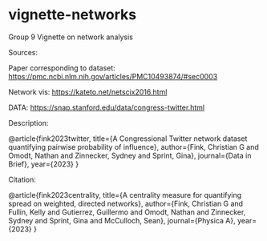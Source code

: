 # vignette-networks
Group 9 Vignette on network analysis

Sources:

Paper corresponding to dataset: https://pmc.ncbi.nlm.nih.gov/articles/PMC10493874/#sec0003

Network vis: https://kateto.net/netscix2016.html



DATA: https://snap.stanford.edu/data/congress-twitter.html

Description:

@article{fink2023twitter,
	title={A Congressional Twitter network dataset quantifying pairwise probability of influence},
	author={Fink, Christian G and Omodt, Nathan and Zinnecker, Sydney and Sprint, Gina},
	journal={Data in Brief},
	year={2023}
}

Citation: 

@article{fink2023centrality,
	title={A centrality measure for quantifying spread on weighted, directed networks},
	author={Fink, Christian G and Fullin, Kelly and Gutierrez, Guillermo and Omodt, Nathan and Zinnecker, Sydney and Sprint, Gina and McCulloch, Sean},
	journal={Physica A},
	year={2023}
}